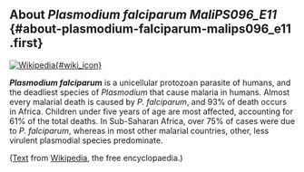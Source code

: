 About *Plasmodium falciparum MaliPS096\_E11* {#about-plasmodium-falciparum-malips096_e11 .first}
--------------------------------------------

[![Wikipedia](/img/wikipedia_logo_v2_en.png){#wiki_icon}](http://en.wikipedia.org/wiki/Plasmodium_falciparum)

***Plasmodium falciparum*** is a unicellular protozoan parasite of
humans, and the deadliest species of *Plasmodium* that cause malaria in
humans. Almost every malarial death is caused by *P. falciparum*, and
93% of death occurs in Africa. Children under five years of age are most
affected, accounting for 61% of the total deaths. In Sub-Saharan Africa,
over 75% of cases were due to *P. falciparum*, whereas in most other
malarial countries, other, less virulent plasmodial species predominate.

([Text](http://en.wikipedia.org/wiki/Plasmodium_falciparum) from
[Wikipedia](http://en.wikipedia.org/), the free encyclopaedia.)
